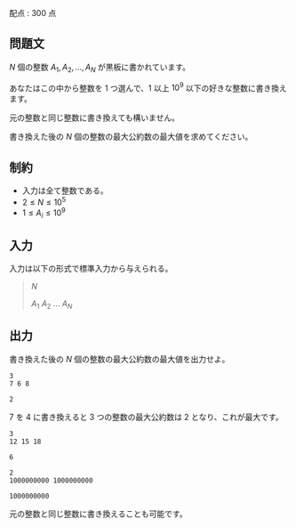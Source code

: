 配点 : $300$ 点

## 問題文

$N$ 個の整数 $A_1, A_2, ..., A_N$ が黒板に書かれています。

あなたはこの中から整数を $1$ つ選んで、$1$ 以上 $10^9$ 以下の好きな整数に書き換えます。

元の整数と同じ整数に書き換えても構いません。

書き換えた後の $N$ 個の整数の最大公約数の最大値を求めてください。

## 制約

- 入力は全て整数である。
- $2 \leq N \leq 10^5$
- $1 \leq A_i \leq 10^9$

## 入力

入力は以下の形式で標準入力から与えられる。

> $N$
> 
> $A_1$ $A_2$ $...$ $A_N$

## 出力

書き換えた後の $N$ 個の整数の最大公約数の最大値を出力せよ。

```input1
3
7 6 8
```

```output1
2
```

$7$ を $4$ に書き換えると $3$ つの整数の最大公約数は $2$ となり、これが最大です。

```input2
3
12 15 18
```

```output2
6
```

```input3
2
1000000000 1000000000
```

```output3
1000000000
```

元の整数と同じ整数に書き換えることも可能です。